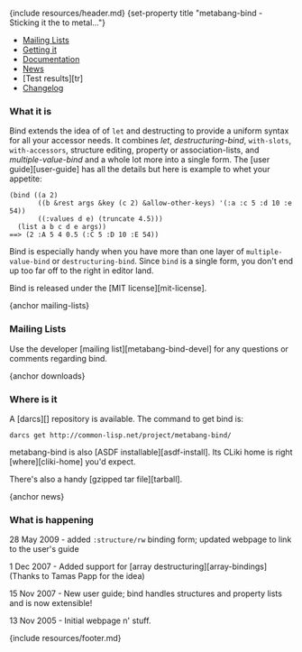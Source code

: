 {include resources/header.md}
{set-property title "metabang-bind - Sticking it the to metal..."}

<div class="contents">
<div class="system-links">

  * [Mailing Lists][3]
  * [Getting it][4]
  * [Documentation][5]
  * [News][6]
  * [Test results][tr]
  * [Changelog][7]

   [3]: #mailing-lists
   [4]: #downloads
   [5]: documentation/ (documentation link)
   [6]: #news
   [7]: changelog.html


</div>
<div class="system-description">

### What it is

Bind extends the idea of of `let` and destructing to provide
a uniform syntax for all your accessor needs. It combines
_let_, _destructuring-bind_, `with-slots`, `with-accessors`,
structure editing, property or association-lists, and
_multiple-value-bind_ and a whole lot more into a single
form. The [user guide][user-guide] has all the details but
here is example to whet your appetite:

    (bind ((a 2)
           ((b &rest args &key (c 2) &allow-other-keys) '(:a :c 5 :d 10 :e 54))
           ((:values d e) (truncate 4.5)))
      (list a b c d e args))
    ==> (2 :A 5 4 0.5 (:C 5 :D 10 :E 54))

Bind is especially handy when you have more than one layer of
`multiple-value-bind` or `destructuring-bind`. Since `bind` is a
single form, you don't end up too far off to the right in
editor land.

Bind is released under the [MIT license][mit-license].

{anchor mailing-lists}

### Mailing Lists

Use the developer [mailing list][metabang-bind-devel] for any questions or comments regarding bind.

{anchor downloads}

### Where is it

A [darcs][] repository is available. The command to get bind is:

    darcs get http://common-lisp.net/project/metabang-bind/

metabang-bind is also [ASDF installable][asdf-install]. Its
CLiki home is right [where][cliki-home] you'd expect.

There's also a handy [gzipped tar file][tarball].

{anchor news}

### What is happening

28 May 2009 - added `:structure/rw` binding form; updated
webpage to link to the user's guide

1 Dec 2007 - Added support for [array
destructuring][array-bindings] (Thanks to Tamas Papp for the
idea)

15 Nov 2007 - New user guide; bind handles structures and
property lists and is now extensible!

13 Nov 2005 - Initial webpage n' stuff.

</div>
</div>

{include resources/footer.md}


